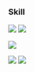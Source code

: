 
### Skill
<img src="https://img.shields.io/badge/spring-20232a.svg?style=for-the-badge&logo=spring&logoColor=#6DB33F" /> <img src="https://img.shields.io/badge/springboot-20232a.svg?style=for-the-badge&logo=spring Boot&logoColor=#6DB33F" />

<img src="https://img.shields.io/badge/mysql-20232a.svg?style=for-the-badge&logo=mysql&logoColor=##4479A1" /> 

<img src="https://img.shields.io/badge/amazonec2-20232a.svg?style=for-the-badge&logo=amazonec2&logoColor=##FF9900" /> <img src="https://img.shields.io/badge/amazonrds-20232a.svg?style=for-the-badge&logo=amazonrds&logoColor=##527FFF" />


<!--
**eunoia73/eunoia73** is a ✨ _special_ ✨ repository because its `README.md` (this file) appears on your GitHub profile.

Here are some ideas to get you started:

- 🔭 I’m currently working on ...
- 🌱 I’m currently learning ...
- 👯 I’m looking to collaborate on ...
- 🤔 I’m looking for help with ...
- 💬 Ask me about ...
- 📫 How to reach me: ...
- 😄 Pronouns: ...
- ⚡ Fun fact: ...
-->
